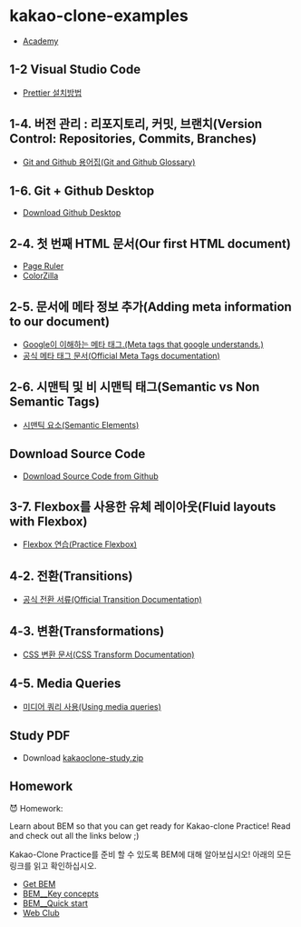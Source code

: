 # kakao-clone-examples

- [Academy](https://academy.nomadcoders.co/courses/enrolled/193412)

## 1-2 Visual Studio Code
- [Prettier 설치방법](https://www.youtube.com/watch?v=ya78lQi5vVI&t=3s)

## 1-4. 버전 관리 : 리포지토리, 커밋, 브랜치(Version Control: Repositories, Commits, Branches)

- [Git and Github 용어집(Git and Github Glossary)](https://help.github.com/en/github/getting-started-with-github/github-glossary)

## 1-6. Git + Github Desktop
- [Download Github Desktop](https://desktop.github.com/)

## 2-4. 첫 번째 HTML 문서(Our first HTML document)
- [Page Ruler](https://chrome.google.com/webstore/detail/page-ruler-redux/giejhjebcalaheckengmchjekofhhmal)
- [ColorZilla](https://chrome.google.com/webstore/detail/colorzilla/bhlhnicpbhignbdhedgjhgdocnmhomnp?hl=en)

## 2-5. 문서에 메타 정보 추가(Adding meta information to our document)

- [Google이 이해하는 메타 태그.(Meta tags that google understands.)](https://support.google.com/webmasters/answer/79812?hl=en)
- [공식 메타 태그 문서(Official Meta Tags documentation)](https://developer.mozilla.org/en-US/docs/Web/HTML/Element/meta)

## 2-6. 시맨틱 및 비 시맨틱 태그(Semantic vs Non Semantic Tags)

- [시맨틱 요소(Semantic Elements)](https://www.w3schools.com/html/html5_semantic_elements.asp)

## Download Source Code
- [Download Source Code from Github](https://github.com/nomadcoders/kakao-clone-examples)

## 3-7. Flexbox를 사용한 유체 레이아웃(Fluid layouts with Flexbox)

- [Flexbox 연습(Practice Flexbox)](http://flexboxfroggy.com/#ko)

## 4-2. 전환(Transitions)
- [공식 전환 서류(Official Transition Documentation)](https://developer.mozilla.org/en-US/docs/Web/CSS/transition)

## 4-3. 변환(Transformations)
- [CSS 변환 문서(CSS Transform Documentation)](https://developer.mozilla.org/en-US/docs/Web/CSS/transform)

## 4-5. Media Queries
- [미디어 쿼리 사용(Using media queries)](https://developer.mozilla.org/en-US/docs/Web/CSS/Media_Queries/Using_media_queries)

## Study PDF
- Download [kakaoclone-study.zip](https://academy.nomadcoders.co/courses/193412/lectures/3122093)

## Homework
😈 Homework:

Learn about BEM so that you can get ready for Kakao-clone Practice! Read and check out all the links below ;)

Kakao-Clone Practice를 준비 할 수 있도록 BEM에 대해 알아보십시오! 아래의 모든 링크를 읽고 확인하십시오.

- [Get BEM](http://getbem.com/introduction/)
- [BEM__Key concepts](https://en.bem.info/methodology/key-concepts/)
- [BEM__Quick start](https://en.bem.info/methodology/quick-start/)
- [Web Club](https://webclub.tistory.com/263) 
